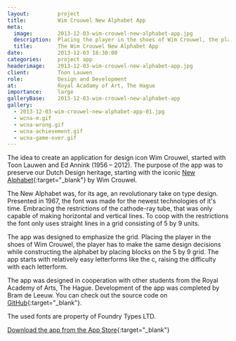 ```yaml
---
layout:         project
title:          Wim Crouwel New Alphabet App
meta:
  image:        2013-12-03-wim-crouwel-new-alphabet-app.jpg
  description:  Placing the player in the shoes of Wim Crouwel, the player has to make the same design decisions while constructing the alphabet by placing blocks on the 5 by 9 grid.
  title:        The Wim Crouwel New Alphabet App
date:           2013-12-03 18:30:00
categories:     project app
headerimage:    2013-12-03-wim-crouwel-new-alphabet-app.jpg
client:         Toon Lauwen
role:           Design and Development
at:             Royal Acadamy of Art, The Hague
importance:     large
galleryBase:    2013-12-03-wim-crouwel-new-alphabet-app
gallery:
  - 2013-12-03-wim-crouwel-new-alphabet-app-01.jpg
  - wcna-m.gif
  - wcna-wrong.gif
  - wcna-achievement.gif
  - wcna-game-over.gif
---
```


The idea to create an application for design icon Wim Crouwel, started with Toon Lauwen and Ed Annink (1956 – 2012). The purpose of the app was to preserve our Dutch Design heritage, starting with the iconic [New Alphabet][newAlphabet]{:target="_blank"} by Wim Crouwel.

The New Alphabet was, for its age, an revolutionary take on type design. Presented in 1967, the font was made for the newest technologies of it's time. Embracing the restrictions of the cathode-ray tube, that was only capable of making horizontal and vertical lines. To coop with the restrictions the font only uses straight lines in a grid consisting of 5 by 9 units.

The app was designed to emphasize the grid. Placing the player in the shoes of Wim Crouwel, the player has to make the same design decisions while constructing the alphabet by placing blocks on the 5 by 9 grid. The app starts with relatively easy letterforms like the c, raising the difficulty with each letterform. 

The app was designed in cooperation with other students from the Royal Academy of Arts, The Hague. Development of the app was completed by Bram de Leeuw. You can check out the source code on [GitHub][github]{:target="_blank"}.

The used fonts are property of Foundry Types LTD.



[Download the app from the App Store][appStore]{:target="_blank"}

[appStore]: https://itunes.apple.com/app/wcna/id764999929 "Download de app"
[newAlphabet]: http://wikipedia.org/wiki/New_Alphabet "Information on the New Alphabet"
[github]: https://github.com/TheBnl/WCNA "WCNA App Source Code"